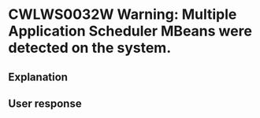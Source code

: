 # CWLWS0032W Warning: Multiple Application Scheduler MBeans were detected on the system.

## Explanation

## User response